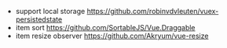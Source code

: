 - support local storage https://github.com/robinvdvleuten/vuex-persistedstate
- item sort https://github.com/SortableJS/Vue.Draggable
- item resize observer https://github.com/Akryum/vue-resize